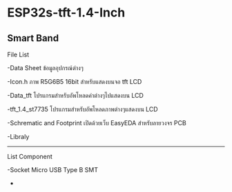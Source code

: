 # ESP32s-tft-1.4-Inch
Smart Band
-------------------------------------------------------------------------------------------------------------------------
File List

-Data Sheet ข้อมูลอุปกรณ์ต่างๆ

-Icon.h ภาพ R5G6B5 16bit สำหรับแสดงบนจอ tft LCD

-Data_tft โปรแกรมสำหรับอัพโหลดค่าต่างๆไปแสดงบน LCD

-tft_1.4_st7735 โปรแกรมสำหรับอัพโหลดภาพต่างๆแสดงบน LCD

-Schrematic and Footprint เปิดด้วยเว็บ EasyEDA สำหรับลายวงจร PCB

-Libraly

--------------------------------------------------------------------------------------------------------------------------
List Component

-Socket Micro USB Type B SMT

-
